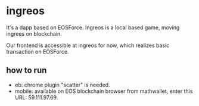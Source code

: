 # ingreos
It's a dapp based on EOSForce. Ingreos is a local based game, moving ingrees on blockchain.

Our frontend is accessible at ingreos for now, which realizes basic transaction on EOSForce.

## how to run

- eb: chrome plugin "scatter" is needed.
- mobile: available on EOS blockchain browser from mathwallet, enter this URL: 59.111.97.69.